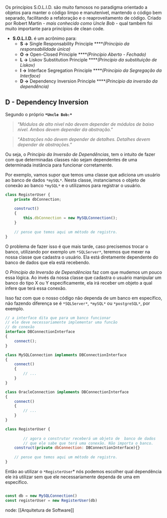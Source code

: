Os princípios S.O.L.I.D. são muito famosos no paradigma orientado a objetos para manter o código limpo e manutenível, mantendo o código bem separado, facilitando a refatoração e o reaproveitamento de código. Criado por Robert Martin _- mais conhecido como Uncle Bob -_ qual também foi muito importante para princípios de clean code.

- **S.O.L.I.D.** é um acrônimo para:
    - **S →** Single Responsability Principle ****_(Princípio da responsabilidade única)_
    - **O →** Open-Closed Principle ****_(Princípio Aberto - Fechado)_
    - **L →** Liskov Substitution Principle ****_(Princípio da substituição de Liskov)_
    - **I →** Interface Segregation Principle ****_(Princípio da Segregação da Interface)_
    - **D →** Dependency Inversion Principle ****_(Princípio da inversão da dependência)_

## D - Dependency Inversion

Segundo o próprio **`*Uncle Bob:*`**

> “_Módulos de alto nível não devem depender de módulos de baixo nível. Ambos devem depender da abstração.”_

> “_Abstrações não devem depender de detalhes. Detalhes devem depender de abstrações.”_

Ou seja, o _Princípio da Inversão de Dependências_, tem o intuito de fazer com que determinadas classes não sejam dependentes de uma determinada instância para funcionar corretamente.

Por exemplo, vamos supor que temos uma classe que adiciona um usuário ao banco de dados `*mySQL*`. Nesta classe, instanciamos o objeto de conexão ao banco `*mySQL*` e o utilizamos para registrar o usuário.

```jsx
class RegisterUser {
    private dbConnection;
    
    construct()
    {       
        this.dbConnection = new MySQLConnection();           
    }
    
    // pense que temos aqui um método de registro.
}
```

O problema de fazer isso é que mais tarde, caso precisemos trocar o banco, utilizando por exemplo um `*SQLServer*`, teremos que mexer na nossa classe que cadastra o usuário. Ela está diretamente dependente do banco de dados que ela está recebendo.

O _Princípio da Inversão de Dependências_ faz com que mudemos um pouco essa lógica. Ao invés da nossa classe que cadastra o usuário manipular um banco do tipo X ou Y especificamente, ela irá receber um objeto a qual infere que terá essa conexão.

Isso faz com que o nosso código não dependa de um banco em específico, não fazendo diferença se é `*SQLServer*`, `*mySQL*` ou `*postgreSQL*`, por exemplo.

```jsx
// a interface dita que para um banco funcionar
// ele deve necessariamente implementar uma funcão 
// de conexão
interface DBConnectionInterface
{
    connect();
}

class MySQLConnection implements DBConnectionInterface
{
    connect()
    {
        // ...
    }
}

class OracleConnection implements DBConnectionInterface
{
    connect()
    {
        // ...
    }
}

class RegisterUser {
    
		// agora o construtor receberá um objeto de  banco de dados
		// que ele sabe que terá uma conexão. Não importa o banco.
    construct(private dbConnection: DBConnectionInterface){}
    
    // pense que temos aqui um método de registro.
}
```

Então ao utilizar o `*RegisterUser`* nós podemos escolher qual dependência ele irá utilizar sem que ele necessariamente dependa de uma em específico.

```jsx

const db = new MySQLConnection()
const registerUser = new RegisterUser(db)
```

node: [[Arquitetura de Software]]